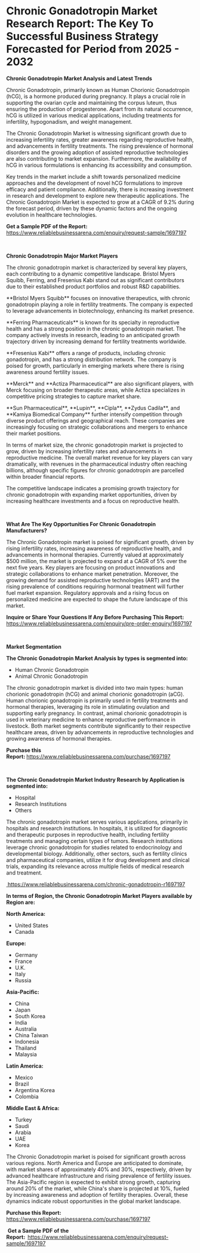 <p><h1>Chronic Gonadotropin Market Research Report: The Key To Successful Business Strategy Forecasted for Period from 2025 - 2032</h1></p><p><strong>Chronic Gonadotropin Market Analysis and Latest Trends</strong></p>
<p><p>Chronic Gonadotropin, primarily known as Human Chorionic Gonadotropin (hCG), is a hormone produced during pregnancy. It plays a crucial role in supporting the ovarian cycle and maintaining the corpus luteum, thus ensuring the production of progesterone. Apart from its natural occurrence, hCG is utilized in various medical applications, including treatments for infertility, hypogonadism, and weight management.</p><p>The Chronic Gonadotropin Market is witnessing significant growth due to increasing infertility rates, greater awareness regarding reproductive health, and advancements in fertility treatments. The rising prevalence of hormonal disorders and the growing adoption of assisted reproductive technologies are also contributing to market expansion. Furthermore, the availability of hCG in various formulations is enhancing its accessibility and consumption.</p><p>Key trends in the market include a shift towards personalized medicine approaches and the development of novel hCG formulations to improve efficacy and patient compliance. Additionally, there is increasing investment in research and development to explore new therapeutic applications. The Chronic Gonadotropin Market is expected to grow at a CAGR of 9.2% during the forecast period, driven by these dynamic factors and the ongoing evolution in healthcare technologies.</p></p>
<p><strong>Get a Sample PDF of the Report:&nbsp;</strong> <a href="https://www.reliablebusinessarena.com/enquiry/request-sample/1697197?utm_campaign=2957&utm_medium=2&utm_source=Github&utm_content=ia&utm_term=19042025&utm_id=chronic-gonadotropin">https://www.reliablebusinessarena.com/enquiry/request-sample/1697197</a></p>
<p>&nbsp;</p>
<p><strong>Chronic Gonadotropin Major Market Players</strong></p>
<p><p>The chronic gonadotropin market is characterized by several key players, each contributing to a dynamic competitive landscape. Bristol Myers Squibb, Ferring, and Fresenius Kabi stand out as significant contributors due to their established product portfolios and robust R&D capabilities.</p><p>**Bristol Myers Squibb** focuses on innovative therapeutics, with chronic gonadotropin playing a role in fertility treatments. The company is expected to leverage advancements in biotechnology, enhancing its market presence.</p><p>**Ferring Pharmaceuticals** is known for its specialty in reproductive health and has a strong position in the chronic gonadotropin market. The company actively invests in research, leading to an anticipated growth trajectory driven by increasing demand for fertility treatments worldwide.</p><p>**Fresenius Kabi** offers a range of products, including chronic gonadotropin, and has a strong distribution network. The company is poised for growth, particularly in emerging markets where there is rising awareness around fertility issues.</p><p>**Merck** and **Actiza Pharmaceutical** are also significant players, with Merck focusing on broader therapeutic areas, while Actiza specializes in competitive pricing strategies to capture market share.</p><p>**Sun Pharmaceutical**, **Lupin**, **Cipla**, **Zydus Cadila**, and **Kamiya Biomedical Company** further intensify competition through diverse product offerings and geographical reach. These companies are increasingly focusing on strategic collaborations and mergers to enhance their market positions.</p><p>In terms of market size, the chronic gonadotropin market is projected to grow, driven by increasing infertility rates and advancements in reproductive medicine. The overall market revenue for key players can vary dramatically, with revenues in the pharmaceutical industry often reaching billions, although specific figures for chronic gonadotropin are parcelled within broader financial reports.</p><p>The competitive landscape indicates a promising growth trajectory for chronic gonadotropin with expanding market opportunities, driven by increasing healthcare investments and a focus on reproductive health.</p></p>
<p>&nbsp;</p>
<p><strong>What Are The Key Opportunities For Chronic Gonadotropin Manufacturers?</strong></p>
<p><p>The Chronic Gonadotropin market is poised for significant growth, driven by rising infertility rates, increasing awareness of reproductive health, and advancements in hormonal therapies. Currently valued at approximately $500 million, the market is projected to expand at a CAGR of 5% over the next five years. Key players are focusing on product innovations and strategic collaborations to enhance market penetration. Moreover, the growing demand for assisted reproductive technologies (ART) and the rising prevalence of conditions requiring hormonal treatment will further fuel market expansion. Regulatory approvals and a rising focus on personalized medicine are expected to shape the future landscape of this market.</p></p>
<p><strong>Inquire or Share Your Questions If Any Before Purchasing This Report:</strong> <a href="https://www.reliablebusinessarena.com/enquiry/pre-order-enquiry/1697197?utm_campaign=2957&utm_medium=2&utm_source=Github&utm_content=ia&utm_term=19042025&utm_id=chronic-gonadotropin">https://www.reliablebusinessarena.com/enquiry/pre-order-enquiry/1697197</a></p>
<p>&nbsp;</p>
<p><strong>Market Segmentation</strong></p>
<p><strong>The Chronic Gonadotropin Market Analysis by types is segmented into:</strong></p>
<p><ul><li>Human Chronic Gonadotropin</li><li>Animal Chronic Gonadotropin</li></ul></p>
<p><p>The chronic gonadotropin market is divided into two main types: human chorionic gonadotropin (hCG) and animal chorionic gonadotropin (aCG). Human chorionic gonadotropin is primarily used in fertility treatments and hormonal therapies, leveraging its role in stimulating ovulation and supporting early pregnancy. In contrast, animal chorionic gonadotropin is used in veterinary medicine to enhance reproductive performance in livestock. Both market segments contribute significantly to their respective healthcare areas, driven by advancements in reproductive technologies and growing awareness of hormonal therapies.</p></p>
<p><strong>Purchase this Report:&nbsp;</strong><a href="https://www.reliablebusinessarena.com/purchase/1697197?utm_campaign=2957&utm_medium=2&utm_source=Github&utm_content=ia&utm_term=19042025&utm_id=chronic-gonadotropin">https://www.reliablebusinessarena.com/purchase/1697197</a></p>
<p>&nbsp;</p>
<p><strong>The Chronic Gonadotropin Market Industry Research by Application is segmented into:</strong></p>
<p><ul><li>Hospital</li><li>Research Institutions</li><li>Others</li></ul></p>
<p><p>The chronic gonadotropin market serves various applications, primarily in hospitals and research institutions. In hospitals, it is utilized for diagnostic and therapeutic purposes in reproductive health, including fertility treatments and managing certain types of tumors. Research institutions leverage chronic gonadotropin for studies related to endocrinology and developmental biology. Additionally, other sectors, such as fertility clinics and pharmaceutical companies, utilize it for drug development and clinical trials, expanding its relevance across multiple fields of medical research and treatment.</p></p>
<p><a href="https://www.reliablebusinessarena.com/chronic-gonadotropin-r1697197?utm_campaign=2957&utm_medium=2&utm_source=Github&utm_content=ia&utm_term=19042025&utm_id=chronic-gonadotropin">&nbsp;https://www.reliablebusinessarena.com/chronic-gonadotropin-r1697197</a></p>
<p><strong>In terms of Region, the Chronic Gonadotropin Market Players available by Region are:</strong></p>
<p>
    <p> <strong> North America: </strong>
        <ul>
            <li>United States</li>
            <li>Canada</li>
        </ul>
        </p> 
    <p> <strong> Europe: </strong>
        <ul>
            <li>Germany</li>
            <li>France</li>
            <li>U.K.</li>
            <li>Italy</li>
            <li>Russia</li>
        </ul>
        </p> 
    <p> <strong> Asia-Pacific: </strong>
        <ul>
            <li>China</li>
            <li>Japan</li>
            <li>South Korea</li>
            <li>India</li>
            <li>Australia</li>
            <li>China Taiwan</li>
            <li>Indonesia</li>
            <li>Thailand</li>
            <li>Malaysia</li>
        </ul>
        </p> 
    <p> <strong> Latin America: </strong>
        <ul>
            <li>Mexico</li>
            <li>Brazil</li>
            <li>Argentina Korea</li>
            <li>Colombia</li>
        </ul>
        </p> 
    <p> <strong> Middle East & Africa: </strong>
        <ul>
            <li>Turkey</li>
            <li>Saudi</li>
            <li>Arabia</li>
            <li>UAE</li>
            <li>Korea</li>
        </ul>
    </p>
    </p>
<p><p>The Chronic Gonadotropin market is poised for significant growth across various regions. North America and Europe are anticipated to dominate, with market shares of approximately 40% and 30%, respectively, driven by advanced healthcare infrastructure and rising prevalence of fertility issues. The Asia-Pacific region is expected to exhibit strong growth, capturing around 20% of the market, while China's share is projected at 10%, fueled by increasing awareness and adoption of fertility therapies. Overall, these dynamics indicate robust opportunities in the global market landscape.</p></p>
<p><strong>Purchase this Report: </strong><a href="https://www.reliablebusinessarena.com/purchase/1697197?utm_campaign=2957&utm_medium=2&utm_source=Github&utm_content=ia&utm_term=19042025&utm_id=chronic-gonadotropin">https://www.reliablebusinessarena.com/purchase/1697197</a></p>
<p>&nbsp;<strong>Get a Sample PDF of the Report:&nbsp;&nbsp;</strong><a href="https://www.reliablebusinessarena.com/enquiry/request-sample/1697197?utm_campaign=2957&utm_medium=2&utm_source=Github&utm_content=ia&utm_term=19042025&utm_id=chronic-gonadotropin">https://www.reliablebusinessarena.com/enquiry/request-sample/1697197</a></p>
<p><strong></strong></p>
<p><p></p><p></p><p></p></p>